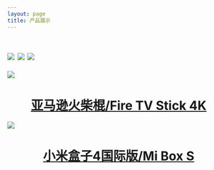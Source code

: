 ```yaml
---
layout: page
title: 产品展示
---
```

[![](https://img.shields.io/badge/我的GitHub-blue?logo=github)](https://github.com/AndroidDeals/AndroidDeals.github.io/)      [![](https://img.shields.io/badge/%E6%88%91%E7%9A%84%E7%94%B5%E6%8A%A5%E7%BE%A4-success?logo=telegram)](https://t.me/joinchat/HAPwwxAESAEfq3HGzYo73A)      [![](https://img.shields.io/badge/%E6%88%91%E7%9A%84%E6%B7%98%E5%AE%9D%E5%BA%97%E9%93%BA-AndroidDeals-orange)](https://shop108859308.taobao.com/)
===
![](https://raw.githubusercontent.com/jackadams324/jackadams324.github.io/master/Screenshots/firetv.jpg)
# <center><a href="https://item.taobao.com/item.htm?id=586454403742">亚马逊火柴棍/Fire TV Stick 4K</a></center>
![](https://raw.githubusercontent.com/jackadams324/jackadams324.github.io/master/Screenshots/boxs.jpg)
# <center><a href="https://item.taobao.com/item.htm?spm=a1z10.1-c.w4004-5759726203.4.62af362fzXlGmR&id=583319630797">小米盒子4国际版/Mi Box S</a></center>


